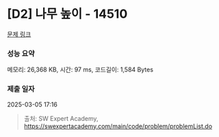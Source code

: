 # [D2] 나무 높이 - 14510 

[문제 링크](https://swexpertacademy.com/main/code/problem/problemDetail.do?contestProbId=AYFofW8qpXYDFAR4) 

### 성능 요약

메모리: 26,368 KB, 시간: 97 ms, 코드길이: 1,584 Bytes

### 제출 일자

2025-03-05 17:16



> 출처: SW Expert Academy, https://swexpertacademy.com/main/code/problem/problemList.do
